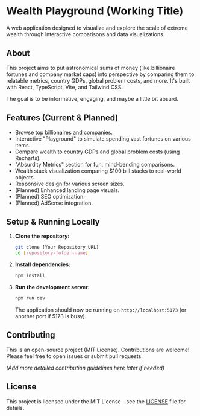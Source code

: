 # Wealth Playground (Working Title)

A web application designed to visualize and explore the scale of extreme wealth through interactive comparisons and data visualizations.

## About

This project aims to put astronomical sums of money (like billionaire fortunes and company market caps) into perspective by comparing them to relatable metrics, country GDPs, global problem costs, and more. It's built with React, TypeScript, Vite, and Tailwind CSS.

The goal is to be informative, engaging, and maybe a little bit absurd.

## Features (Current & Planned)

*   Browse top billionaires and companies.
*   Interactive "Playground" to simulate spending vast fortunes on various items.
*   Compare wealth to country GDPs and global problem costs (using Recharts).
*   "Absurdity Metrics" section for fun, mind-bending comparisons.
*   Wealth stack visualization comparing $100 bill stacks to real-world objects.
*   Responsive design for various screen sizes.
*   (Planned) Enhanced landing page visuals.
*   (Planned) SEO optimization.
*   (Planned) AdSense integration.

## Setup & Running Locally

1.  **Clone the repository:**
    ```bash
    git clone [Your Repository URL]
    cd [repository-folder-name]
    ```
2.  **Install dependencies:**
    ```bash
    npm install
    ```
3.  **Run the development server:**
    ```bash
    npm run dev
    ```
    The application should now be running on `http://localhost:5173` (or another port if 5173 is busy).

## Contributing

This is an open-source project (MIT License). Contributions are welcome! Please feel free to open issues or submit pull requests.

*(Add more detailed contribution guidelines here later if needed)*

## License

This project is licensed under the MIT License - see the [LICENSE](LICENSE) file for details.
